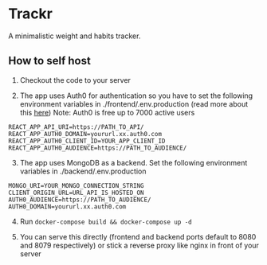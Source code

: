# Trackr

A minimalistic weight and habits tracker.


## How to self host

1. Checkout the code to your server

2. The app uses Auth0 for authentication so you have to set the following environment variables in ./frontend/.env.production (read more about this [here](https://auth0.com/blog/complete-guide-to-react-user-authentication/)) Note: Auth0 is free up to 7000 active users

```
REACT_APP_API_URI=https://PATH_TO_API/
REACT_APP_AUTH0_DOMAIN=yoururl.xx.auth0.com
REACT_APP_AUTH0_CLIENT_ID=YOUR_APP_CLIENT_ID
REACT_APP_AUTH0_AUDIENCE=https://PATH_TO_AUDIENCE/
```

3. The app uses MongoDB as a backend. Set the following environment variables in ./backend/.env.production

```
MONGO_URI=YOUR_MONGO_CONNECTION_STRING
CLIENT_ORIGIN_URL=URL_API_IS_HOSTED_ON
AUTH0_AUDIENCE=https://PATH_TO_AUDIENCE/
AUTH0_DOMAIN=yoururl.xx.auth0.com
```

4. Run `docker-compose build && docker-compose up -d`

5. You can serve this directly (frontend and backend ports default to 8080 and 8079 respectively) or stick a reverse proxy like nginx in front of your server
